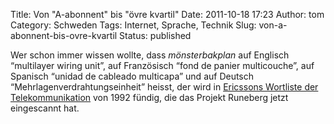 Title: Von "A-abonnent" bis "övre kvartil"
Date: 2011-10-18 17:23
Author: tom
Category: Schweden
Tags: Internet, Sprache, Technik
Slug: von-a-abonnent-bis-ovre-kvartil
Status: published

Wer schon immer wissen wollte, dass *mönsterbakplan* auf Englisch
“multilayer wiring unit”, auf Französisch “fond de panier multicouche”,
auf Spanisch “unidad de cableado multicapa” und auf Deutsch
“Mehrlagenverdrahtungseinheit” heisst, der wird in [Ericssons Wortliste
der Telekommunikation](http://runeberg.org/eriterm/) von 1992 fündig,
die das Projekt Runeberg jetzt eingescannt hat.


